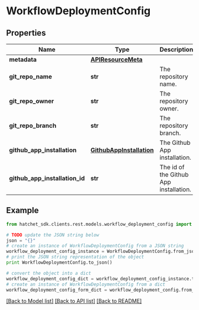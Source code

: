 # WorkflowDeploymentConfig


## Properties

Name | Type | Description | Notes
------------ | ------------- | ------------- | -------------
**metadata** | [**APIResourceMeta**](APIResourceMeta.md) |  | 
**git_repo_name** | **str** | The repository name. | 
**git_repo_owner** | **str** | The repository owner. | 
**git_repo_branch** | **str** | The repository branch. | 
**github_app_installation** | [**GithubAppInstallation**](GithubAppInstallation.md) | The Github App installation. | [optional] 
**github_app_installation_id** | **str** | The id of the Github App installation. | 

## Example

```python
from hatchet_sdk.clients.rest.models.workflow_deployment_config import WorkflowDeploymentConfig

# TODO update the JSON string below
json = "{}"
# create an instance of WorkflowDeploymentConfig from a JSON string
workflow_deployment_config_instance = WorkflowDeploymentConfig.from_json(json)
# print the JSON string representation of the object
print WorkflowDeploymentConfig.to_json()

# convert the object into a dict
workflow_deployment_config_dict = workflow_deployment_config_instance.to_dict()
# create an instance of WorkflowDeploymentConfig from a dict
workflow_deployment_config_form_dict = workflow_deployment_config.from_dict(workflow_deployment_config_dict)
```
[[Back to Model list]](../README.md#documentation-for-models) [[Back to API list]](../README.md#documentation-for-api-endpoints) [[Back to README]](../README.md)


